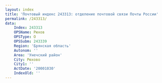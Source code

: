 ```yaml
---
layout: index
title: 'Почтовый индекс 243313: отделение почтовой связи Почты России'
permalink: /243313/
data:
    Index: 243313
    OPSName: Рюхов
    OPSType: О
    OPSSubm: 243339
    Region: 'Брянская область'
    Autonom: ''
    Area: 'Унечский район'
    City: Рюхово
    City1: ''
    ActDate: '20001030'
    IndexOld: ''
---
```

